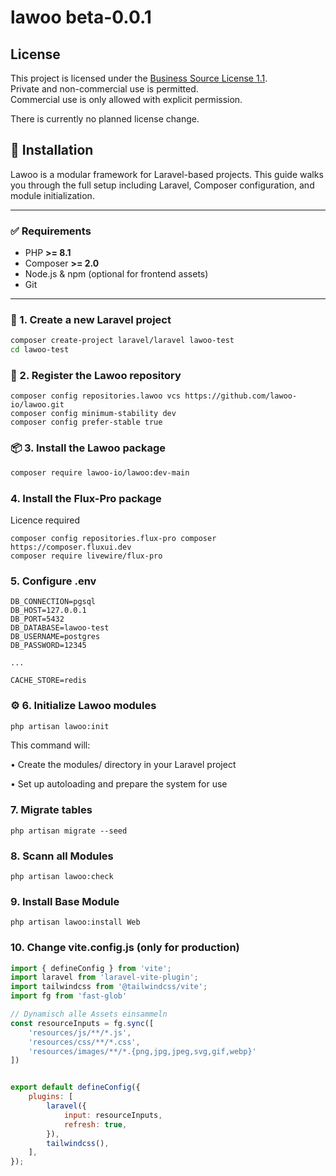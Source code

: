 # lawoo beta-0.0.1



## License

This project is licensed under the [Business Source License 1.1](LICENSE).  
Private and non-commercial use is permitted.  
Commercial use is only allowed with explicit permission.

There is currently no planned license change.

## 🚀 Installation

Lawoo is a modular framework for Laravel-based projects.
This guide walks you through the full setup including Laravel, Composer configuration, and module initialization.

---

### ✅ Requirements

- PHP **>= 8.1**
- Composer **>= 2.0**
- Node.js & npm (optional for frontend assets)
- Git

---

### 🔧 1. Create a new Laravel project

```bash
composer create-project laravel/laravel lawoo-test
cd lawoo-test
```
### 🔧 2. Register the Lawoo repository

```bach
composer config repositories.lawoo vcs https://github.com/lawoo-io/lawoo.git
composer config minimum-stability dev
composer config prefer-stable true
```

### 📦 3. Install the Lawoo package

```bash
composer require lawoo-io/lawoo:dev-main
```

### 4. Install the Flux-Pro package
Licence required
```
composer config repositories.flux-pro composer https://composer.fluxui.dev
composer require livewire/flux-pro
```

### 5. Configure .env

```
DB_CONNECTION=pgsql
DB_HOST=127.0.0.1
DB_PORT=5432
DB_DATABASE=lawoo-test
DB_USERNAME=postgres
DB_PASSWORD=12345

...

CACHE_STORE=redis
```

### ⚙️ 6. Initialize Lawoo modules

```bash
php artisan lawoo:init
```

This command will:

•	Create the modules/ directory in your Laravel project 

•	Set up autoloading and prepare the system for use

### 7. Migrate tables
```shell
php artisan migrate --seed
```

### 8. Scann all Modules
```shell
php artisan lawoo:check
```

### 9. Install Base Module
```shell
php artisan lawoo:install Web
```

### 10. Change vite.config.js (only for production)
```javascript
import { defineConfig } from 'vite';
import laravel from 'laravel-vite-plugin';
import tailwindcss from '@tailwindcss/vite';
import fg from 'fast-glob'

// Dynamisch alle Assets einsammeln
const resourceInputs = fg.sync([
    'resources/js/**/*.js',
    'resources/css/**/*.css',
    'resources/images/**/*.{png,jpg,jpeg,svg,gif,webp}'
])


export default defineConfig({
    plugins: [
        laravel({
            input: resourceInputs,
            refresh: true,
        }),
        tailwindcss(),
    ],
});

```
